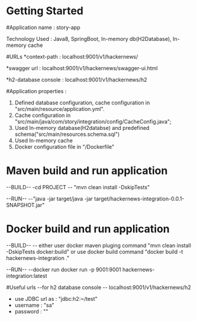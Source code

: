 # Getting Started

#Application name : story-app

Technology Used : Java8, SpringBoot, In-memory db(H2Database), In-memory cache

#URLs
*context-path : localhost:9001/v1/hackernews/

*swagger url : localhost:9001/v1/hackernews/swagger-ui.html

*h2-database console : localhost:9001/v1/hackernews/h2

#Application properties :
 1. Defined database configuration, cache configuration in "src/main/resource/application.yml".
 2. Cache configuration in "src/main/java/com/story/integration/config/CacheConfig.java";
 2. Used In-memory database(H2databse)  and predefined schema("src/main/resources.schema.sql")
 3. Used In-memory cache
 4. Docker configuration file in "/Dockerfile"
 
 
# Maven build and run application
--BUILD-- 
-cd PROJECT
-- "mvn clean install -DskipTests"

--RUN--
--"java -jar target/java -jar target/hackernews-integration-0.0.1-SNAPSHOT.jar"

# Docker build and run application
--BUILD--
  -- either user docker maven pluging command "mvn clean install -DskipTests docker:build" or use docker build command "docker build -t hackernews-integration ." 
  
  --RUN--
  --docker run docker run -p 9001:9001 hackernews-integration:latest

#Useful urls
--for h2 database console
  -- localhost:9001/v1/hackernews/h2
   * use JDBC url as : "jdbc:h2:~/test"
   * username : "sa"
   * password : ""
   
 